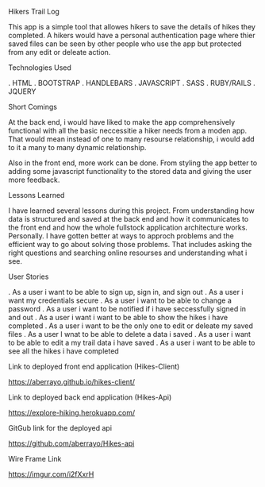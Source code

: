 Hikers Trail Log

This app is a simple tool that allowes hikers to save the details of hikes
they completed. A hikers would have a personal authentication page where thier
saved files can be seen by other people who use the app but protected from any
edit or deleate action.

Technologies Used

. HTML
. BOOTSTRAP
. HANDLEBARS
. JAVASCRIPT
. SASS
. RUBY/RAILS
. JQUERY

Short Comings

At the back end, i would have liked to make the app comprehensively functional
with all the basic neccessitie a hiker needs from a moden app. That would mean
instead of one to many resourse relationship, i would add to it a many to many
dynamic relationship.

Also in the front end, more work can be done. From styling the app better to
adding some javascript functionality to the stored data and giving the user more
feedback.

Lessons Learned

I have learned several lessons during this project. From understanding how data
is structured and saved at the back end and how it communicates to the front end
and how the whole fullstock application architecture works.
Personally. I have gotten better at ways to approch problems and the efficient
way to go about solving those problems. That includes asking the right
questions and searching online resourses and understanding what i see.

User Stories

. As a user i want to be able to sign up, sign in, and sign out
. As a user i want my credentials secure
. As a user i want to be able to change a password
. As a user i want to be notified if i have seccessfully signed in and out
. As a user i want i want to be able to show the hikes i have completed
. As a user i want to be the only one to edit or deleate my saved files
. As a user I wnat to be able to delete a data i saved
. As a user i want to be able to edit a my trail data i have saved
. As a user i want to be able to see all the hikes i have completed

Link to deployed front end application (Hikes-Client)

https://aberrayo.github.io/hikes-client/

Link to deployed back end application (Hikes-Api)

https://explore-hiking.herokuapp.com/

GitGub link for the deployed api

https://github.com/aberrayo/Hikes-api

Wire Frame Link

https://imgur.com/i2fXxrH
